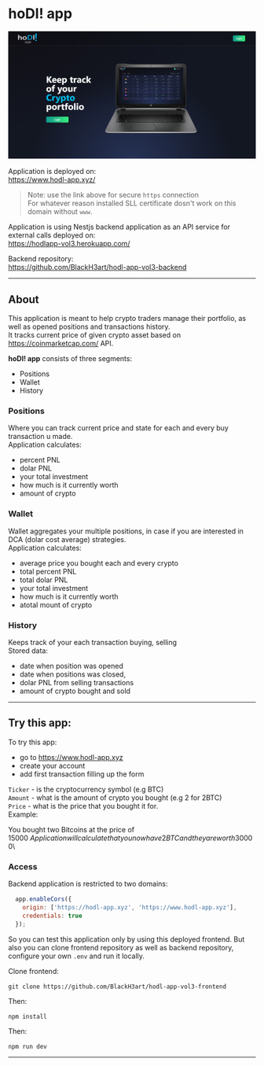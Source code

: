 # hoDl! app

![](https://github.com/BlackH3art/hodl-app-vol3-backend/blob/main/src/images/thumbnail.jpg "thumbnail")

Application is deployed on: \
https://www.hodl-app.xyz/

> Note: use the link above for secure ```https``` connection\
For whatever reason installed SLL certificate dosn't work on this domain without ```www```.


Application is using Nestjs backend application as an API service for external calls deployed on:\
https://hodlapp-vol3.herokuapp.com/

Backend repository:\
https://github.com/BlackH3art/hodl-app-vol3-backend

-----

## About

This application is meant to help crypto traders manage their portfolio, as well as opened positions and transactions history.\
It tracks current price of given crypto asset based on https://coinmarketcap.com/ API.

**hoDl! app** consists of three segments:
- Positions
- Wallet
- History


### Positions
Where you can track current price and state for each and every buy transaction u made.\
Application calculates:
- percent PNL
- dolar PNL
- your total investment
- how much is it currently worth
- amount of crypto


### Wallet
Wallet aggregates your multiple positions, in case if you are interested in DCA (dolar cost average) strategies.\
Application calculates:
- average price you bought each and every crypto
- total percent PNL
- total dolar PNL
- your total investment
- how much is it currently worth
- atotal mount of crypto


### History
Keeps track of your each transaction buying, selling\
Stored data:
- date when position was opened
- date when positions was closed,
- dolar PNL from selling transactions
- amount of crypto bought and sold

-----

## Try this app:
To try this app:
- go to https://www.hodl-app.xyz
- create your account
- add first transaction filling up the form

`Ticker` - is the cryptocurrency symbol (e.g BTC)\
`Amount` - what is the amount of crypto you bought (e.g 2 for 2BTC)\
`Price` - what is the price that you bought it for.\
Example:

You bought two Bitcoins at the price of 15000$\
Application will calculate that you now have 2BTC and they are worth 30000$\

### Access
Backend application is restricted to two domains:
```javascript
  app.enableCors({
    origin: ['https://hodl-app.xyz', 'https://www.hodl-app.xyz'],
    credentials: true
  });
```
So you can test this application only by using this deployed frontend.
But also you can clone frontend repository as well as backend repository, configure your own ```.env``` and run it locally.

Clone frontend:
```
git clone https://github.com/BlackH3art/hodl-app-vol3-frontend
```

Then:
```
npm install
```
Then:
```
npm run dev
```


----
